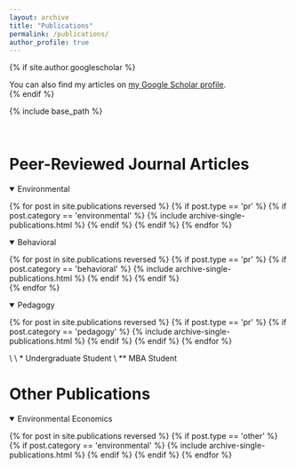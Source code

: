 ```yaml
---
layout: archive
title: "Publications"
permalink: /publications/
author_profile: true
---
```


{% if site.author.googlescholar %}
  <div class="wordwrap">You can also find my articles on <a href="{{site.author.googlescholar}}">my Google Scholar profile</a>.</div>
{% endif %}

{% include base_path %}

<br>

# __Peer-Reviewed Journal Articles__

<details open>
<summary>
Environmental 
</summary>

{% for post in site.publications reversed %}
  {% if post.type == 'pr' %}
      {% if post.category == 'environmental' %}
      {% include archive-single-publications.html %}
      {% endif %}
  {% endif %}
{% endfor %}

</details>


<details open>
<summary class="id1">
Behavioral 
</summary>

{% for post in site.publications reversed %}
  {% if post.type == 'pr' %}
    {% if post.category == 'behavioral' %}
    {% include archive-single-publications.html %}
    {% endif %}
  {% endif %}  
{% endfor %}

</details>

<details open>
<summary class="id2">
Pedagogy
</summary>

{% for post in site.publications reversed %}
  {% if post.type == 'pr' %}
    {% if post.category == 'pedagogy' %}
    {% include archive-single-publications.html %}
    {% endif %}
  {% endif %}
{% endfor %}

</details>

\\
\\
\* Undergraduate Student \\
\*\* MBA Student

# __Other Publications__

<details open>
<summary>
Environmental Economics
</summary>

{% for post in site.publications reversed %}
  {% if post.type == 'other' %}
    {% if post.category == 'environmental' %}
    {% include archive-single-publications.html %}
    {% endif %}
  {% endif %} 
{% endfor %}

</details>
